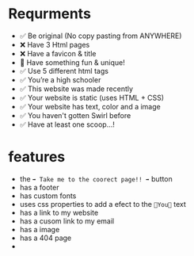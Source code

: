 <style type="text/css">
 .tab { margin-left: 40px; }
</style>

# Requrments

-   ✅ Be original (No copy pasting from ANYWHERE)
-   ❌ Have 3 Html pages
-   ❌ Have a favicon & title
-   🤔 Have something fun & unique!
-   ✅ Use 5 different html tags
-   ✅ You’re a high schooler
-   ✅ This website was made recently
-   ✅ Your website is static (uses HTML + CSS)
-   ✅ Your website has text, color and a image
-   ✅ You haven't gotten Swirl before
-   ✅ Have at least one scoop…!

# features

-   the `➡ Take me to the coorect page!! ➡` button
-   has a footer
-   has custom fonts
-   uses css properties to add a efect to the `🫵You🫵` text
-   has a link to my website
-   has a cusom link to my email
-   has a image
-   has a 404 page
-
